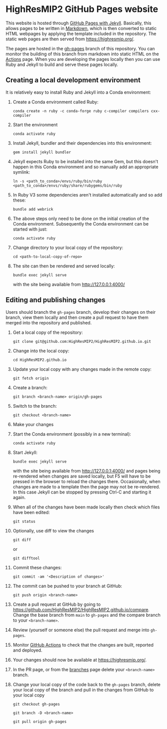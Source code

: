 # HighResMIP2 GitHub Pages website

This website is hosted through [GitHub Pages with Jekyll](https://docs.github.com/en/pages/setting-up-a-github-pages-site-with-jekyll). Basically, this allows pages to be written in [Markdown](https://www.markdownguide.org/tools/jekyll/), which is then converted to static HTML webpages by applying the template included in the repository. The static web pages are then served from https://highresmip.org/.

The pages are hosted in the [gh-pages](https://github.com/HighResMIP2/HighResMIP2.github.io/tree/gh-pages) branch of this repository. You can monitor the building of this branch from markdown into static HTML on the [Actions](https://github.com/HighResMIP2/HighResMIP2.github.io/actions) page. When you are developing the pages locally then you can use Ruby and Jekyll to build and serve these pages locally. 

## Creating a local development environment

It is relatively easy to install Ruby and Jekyll into a Conda environment:

1. Create a Conda environment called Ruby:

    `conda create -n ruby -c conda-forge ruby c-compiler compilers cxx-compiler`

1. Start the environment

    `conda activate ruby`

1. Install Jekyll, bundler and their dependencies into this environment:
    
    `gem install jekyll bundler`

1. Jekyll expects Ruby to be installed into the same Gem, but this doesn't happen in this Conda environment and so manually add an appropriate symlink:
    
    `ln -s <path_to_conda>/envs/ruby/bin/ruby <path_to_conda>/envs/ruby/share/rubygems/bin/ruby` 

1. In Ruby V3 some dependencies aren't installed automatically and so add these:

    `bundle add webrick`
    
1. The above steps only need to be done on the initial creation of the Conda environment. Subsequently the Conda environment can be started with just:

    `conda activate ruby`  
   
1. Change directory to your local copy of the repository:

    `cd <path-to-local-copy-of-repo>`

1. The site can then be rendered and served locally:

    `bundle exec jekyll serve `

    with the site being available from http://127.0.0.1:4000/


## Editing and publishing changes

Users should branch the `gh-pages` branch, develop their changes on their branch, view them locally and then create a pull request to have them merged into the repository and published.

1. Get a local copy of the repository:

    `git clone git@github.com:HighResMIP2/HighResMIP2.github.io.git`

1. Change into the local copy:

    `cd HighResMIP2.github.io`
    
1. Update your local copy with any changes made in the remote copy:

    `git fetch origin`

1. Create a branch:

    `git branch <branch-name> origin/gh-pages`

1. Switch to the branch:

    `git checkout <branch-name>`

1. Make your changes

1. Start the Conda environment (possibly in a new terminal):

    `conda activate ruby`

1. Start Jekyll:

    `bundle exec jekyll serve `

    with the site being available from http://127.0.0.1:4000/ and pages being re-rendered when changes are saved locally, but F5 will have to be pressed in the browser to reload the changes there. Occasionally, when changes are made to a template then the page may not be re-rendered. In this case Jekyll can be stopped by pressing Ctrl-C and starting it again.

1. When all of the changes have been made locally then check which files have been edited:

    `git status`

1. Optionally, use diff to view the changes

    `git diff`

    or
    
    `git difftool`

1. Commit these changes:

    `git commit -am '<Description of changes>'`

1. The commit can be pushed to your branch at GitHub:

    `git push origin <branch-name>`

1. Create a pull request at GitHub by going to https://github.com/HighResMIP2/HighResMIP2.github.io/compare.  Change the 
   base branch from `main` to `gh-pages` and the compare branch to your `<branch-name>`.

1. Review (yourself or someone else) the pull request and merge into `gh-pages`.

1. Monitor [GitHub Actions](https://github.com/HighResMIP2/HighResMIP2.github.io/actions) to check that the changes are built, reported and deployed.

1. Your changes should now be available at https://highresmip.org/.

1. In the PR page, or from the [branches](https://github.com/HighResMIP2/HighResMIP2.github.io/branches) page delete 
   your `<branch-name>` branch.

1. Change your local copy of the code back to the `gh-pages` branch, delete your local copy of the branch and pull
   in the changes from GitHub to your local copy

    `git checkout gh-pages` 

    `git branch -D <branch-name>` 
    
    `git pull origin gh-pages` 


